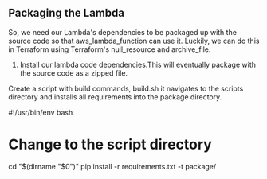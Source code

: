 ## Packaging the Lambda
So, we need our Lambda's dependencies to be packaged up with the source code so that aws_lambda_function can use it. Luckily, we can do this in Terraform using Terraform's null_resource and archive_file.

1. Install our lambda code dependencies.This will eventually package with the source code as a zipped file.

Create a script with build commands, build.sh
it navigates to the scripts directory and installs all requirements into the package directory.

#!/usr/bin/env bash

# Change to the script directory
cd "$(dirname "$0")"
pip install -r requirements.txt -t package/